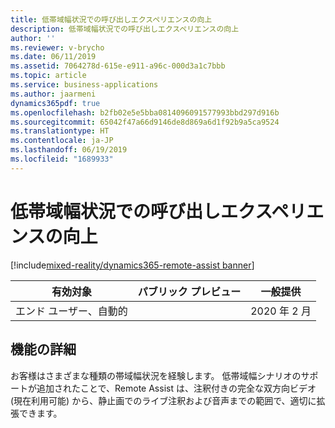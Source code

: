 ```yaml
---
title: 低帯域幅状況での呼び出しエクスペリエンスの向上
description: 低帯域幅状況での呼び出しエクスペリエンスの向上
author: ''
ms.reviewer: v-brycho
ms.date: 06/11/2019
ms.assetid: 7064278d-615e-e911-a96c-000d3a1c7bbb
ms.topic: article
ms.service: business-applications
ms.author: jaarmeni
dynamics365pdf: true
ms.openlocfilehash: b2fb02e5e5bba0814096091577993bbd297d916b
ms.sourcegitcommit: 65042f47a66d9146de8d869a6d1f92b9a5ca9524
ms.translationtype: HT
ms.contentlocale: ja-JP
ms.lasthandoff: 06/19/2019
ms.locfileid: "1689933"
---
```

# <a name="improved-call-experience-for-low-bandwidth-situations"></a>低帯域幅状況での呼び出しエクスペリエンスの向上
[!include[mixed-reality/dynamics365-remote-assist banner](../includes/mixed-reality/dynamics365-remote-assist.md)]

| 有効対象    |  パブリック プレビュー | 一般提供 | 
| ---------- | ---------- |---------- |
|エンド ユーザー、自動的|| 2020 年 2 月|






## <a name="feature-details"></a>機能の詳細
<!--feature detail start -->
お客様はさまざまな種類の帯域幅状況を経験します。 低帯域幅シナリオのサポートが追加されたことで、Remote Assist は、注釈付きの完全な双方向ビデオ (現在利用可能) から、静止画でのライブ注釈および音声までの範囲で、適切に拡張できます。
<!--feature detail end -->










